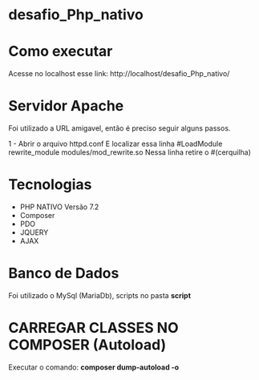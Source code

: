 # desafio_Php_nativo

# Como executar

Acesse no localhost esse link:
http://localhost/desafio_Php_nativo/

# Servidor Apache 

Foi utilizado a URL amigavel, então é preciso seguir alguns passos. 

1 - Abrir o arquivo httpd.conf
E localizar essa linha #LoadModule rewrite_module modules/mod_rewrite.so
Nessa linha retire o #(cerquilha)

# Tecnologias

 - PHP NATIVO Versão 7.2<br>
 - Composer 
 - PDO
 - JQUERY
 - AJAX

# Banco de Dados

Foi utilizado o MySql (MariaDb), scripts no pasta <b> script </b>

# CARREGAR CLASSES NO COMPOSER (Autoload)

Executar o comando: <b>composer dump-autoload -o </b>

